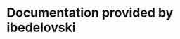<!-- TITLE: Home -->
<!-- SUBTITLE: A quick summary of Home -->

# Documentation provided by ibedelovski